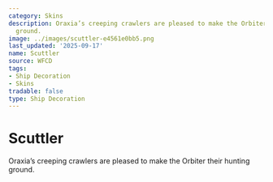 ```yaml
---
category: Skins
description: Oraxia’s creeping crawlers are pleased to make the Orbiter their hunting
  ground.
image: ../images/scuttler-e4561e0bb5.png
last_updated: '2025-09-17'
name: Scuttler
source: WFCD
tags:
- Ship Decoration
- Skins
tradable: false
type: Ship Decoration
---
```


# Scuttler

Oraxia’s creeping crawlers are pleased to make the Orbiter their hunting ground.

